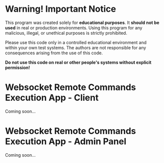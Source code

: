 # Warning! Important Notice

This program was created solely for **educational purposes**. It **should not be used** in real or production environments. Using this program for any malicious, illegal, or unethical purposes is strictly prohibited.

Please use this code only in a controlled educational environment and within your own test systems. The authors are not responsible for any consequences arising from the use of this code.

**Do not use this code on real or other people's systems without explicit permission!**


# Websocket Remote Commands Execution App - Client

Coming soon...

# Websocket Remote Commands Execution App - Admin Panel

Coming soon...

